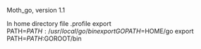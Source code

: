 Moth_go, version 1.1



In home directory file .profile
export PATH=$PATH:/usr/local/go/bin
export GOPATH=$HOME/go
export PATH=$PATH:$GOROOT/bin